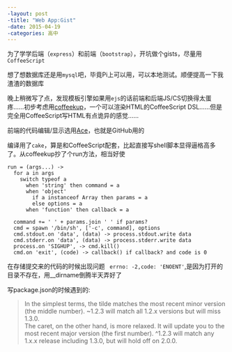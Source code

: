 ```yaml
---
-layout: post
-title: "Web App:Gist"
-date: 2015-04-19
-categories: 高中
---
```


为了学学后端（`express`）和前端（`bootstrap`），开坑做个gists，尽量用`CoffeeScript`

想了想数据库还是用`mysql`吧，毕竟Pi上可以用，可以本地测试。顺便提高一下我渣渣的数据库  

晚上稍微写了点，发现模板引擎如果用`ejs`的话前端和后端JS/CS切换得太蛋疼……初步考虑用[coffeekup](https://github.com/mauricemach/coffeekup)，一个可以渲染HTML的CoffeeScript DSL……但是完全用CoffeeScript写HTML有点诡异的感觉……

前端的代码编辑/显示选用[Ace](https://github.com/ajaxorg/ace)，也就是GitHub用的

编译用了`cake`，算是和CoffeeScript配套，比起直接写shell脚本显得逼格高多了。从coffeekup抄了个run方法，相当好使  

	run = (args...) ->
	  for a in args
	    switch typeof a
	      when 'string' then command = a
	      when 'object'
	        if a instanceof Array then params = a
	        else options = a
	      when 'function' then callback = a

	  command += ' ' + params.join ' ' if params?
	  cmd = spawn '/bin/sh', ['-c', command], options
	  cmd.stdout.on 'data', (data) -> process.stdout.write data
	  cmd.stderr.on 'data', (data) -> process.stderr.write data
	  process.on 'SIGHUP', -> cmd.kill()
	  cmd.on 'exit', (code) -> callback() if callback? and code is 0

在存储提交来的代码的时候出现问题 ` errno: -2,code: 'ENOENT'`,是因为打开的目录不存在，用__dirname倒腾半天弄好了

写package.json的时候遇到的:
>In the simplest terms, the tilde matches the most recent minor version (the middle number). ~1.2.3 will match all 1.2.x versions but will miss 1.3.0.  
>The caret, on the other hand, is more relaxed. It will update you to the most recent major version (the first number). ^1.2.3 will match any 1.x.x release including 1.3.0, but will hold off on 2.0.0.
